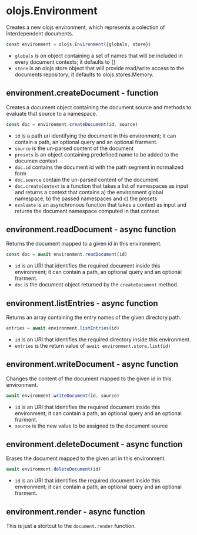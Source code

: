 olojs.Environment
============================================================================
Creates a new olojs environment, which represents a colection of
interdependent documents.


```js
const environment = olojs.Environment({globals, store})
```

- `globals` is on object containing a set of names that will be included in
  every document contexts; it defaults to {}
- `store` is an olojs store object that will provide read/write access to
  the documents repository; it defaults to olojs.stores.Memory.
  
environment.createDocument - function
------------------------------------------------------------------------
Creates a document object containing the document source and
methods to evaluate that source to a namespace.

```js
const doc = environment.createDocument(id, source)
```

- `id` is a path uri identifying the document in this environment; it
  can contain a path, an optional query and an optional frarment.
- `source` is the un-parsed content of the document
- `presets` is an object containing predefined name to be added to
  the documen context
- `doc.id` contains the document id with the path segment in normalized form
- `doc.source` contain the un-parsed content of the document
- `doc.createContext` is a function that takes a list of namespaces
  as input and returns a context that contains a) the environment
  global namespace, b) the passed namespaces and c) the presets
- `evaluate` is an asynchronous function that takes a context as
  input and returns the document namespace computed in that context
  
environment.readDocument - async function
------------------------------------------------------------------------
Returns the document mapped to a given id in this environment.

```js
const doc = await environment.readDocument(id)
```

- `id` is an URI that identifies the required document inside this
  environment; it can contain a path, an optional query and an optional 
  frarment.
- `doc` is the document object returned by the `createDocument`
  method.
  
environment.listEntries - async function
------------------------------------------------------------------------
Returns an array containing the entry names of the given directory
path.
```js
entries = await environment.listEntries(id)
```

- `id` is an URI that identifies the required directory inside this
  environment.
- `entries` is the return value of `await environment.store.list(id)`
  
environment.writeDocument - async function
------------------------------------------------------------------------
Changes the content of the document mapped to the given id in this
environment.
```js
await environment.writeDocument(id, source)
```

- `id` is an URI that identifies the required document inside this
  environment; it can contain a path, an optional query and an optional 
  frarment.
- `source` is the new value to be assigned to the document source
  
environment.deleteDocument - async function
------------------------------------------------------------------------
Erases the document mapped to the given uri in this environment.
```js
await environment.deleteDocument(id)
```

- `id` is an URI that identifies the required document inside this
  environment; it can contain a path, an optional query and an optional 
  frarment.
  
environment.render - async function
--------------------------------------------------------------------
This is just a stortcut to the `document.render` function.
  

